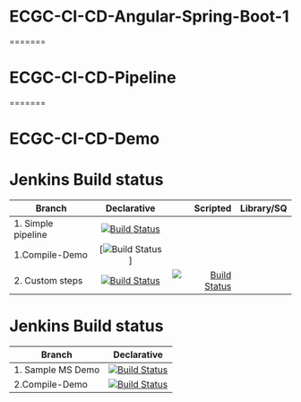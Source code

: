 
# ECGC-CI-CD-Angular-Spring-Boot-1
=======
# ECGC-CI-CD-Pipeline

=======
# ECGC-CI-CD-Demo

# Jenkins Build status

| Branch        | Declarative | Scripted | Library/SQ |
| ------------- |:-----------:| --------:| ----------:|
| 1. Simple pipeline                      | [![Build Status](http://10.212.0.72:8080/job/Compile-Demo/badge/icon)](http://10.212.0.72:8080/job/Compile-Demo/)||
|1.Compile-Demo                           | [![Build Status](http://10.212.0.72:8080/buildStatus/icon?job=Compile-Demo)]| |
| 2. Custom steps                         | [![Build Status](https://oss.cloudogu.com/jenkins/buildStatus/icon?job=cloudogu-github/jenkinsfiles/2-declarative)](https://oss.cloudogu.com/jenkins/job/cloudogu-github/job/jenkinsfiles/job/2-declarative/) | [![Build Status](https://oss.cloudogu.com/jenkins/buildStatus/icon?job=cloudogu-github/jenkinsfiles/2-scripted)](https://oss.cloudogu.com/jenkins/job/cloudogu-github/job/jenkinsfiles/job/2-scripted/) |  
# Jenkins Build status


| Branch        | Declarative | 
| ------------- |:-----------:| 
| 1. Sample MS Demo                     | [![Build Status](http://10.212.0.72:8080/job/Sample-HRD-MS/badge/icon)](http://10.212.0.72:8080/job/Sample-HRD-MS/)||
|2.Compile-Demo                           | [![Build Status](http://10.212.0.72:8080/buildStatus/icon?job=Compile-Demo)](http://10.212.0.72:8080/job/Compile-Demo/)| |
